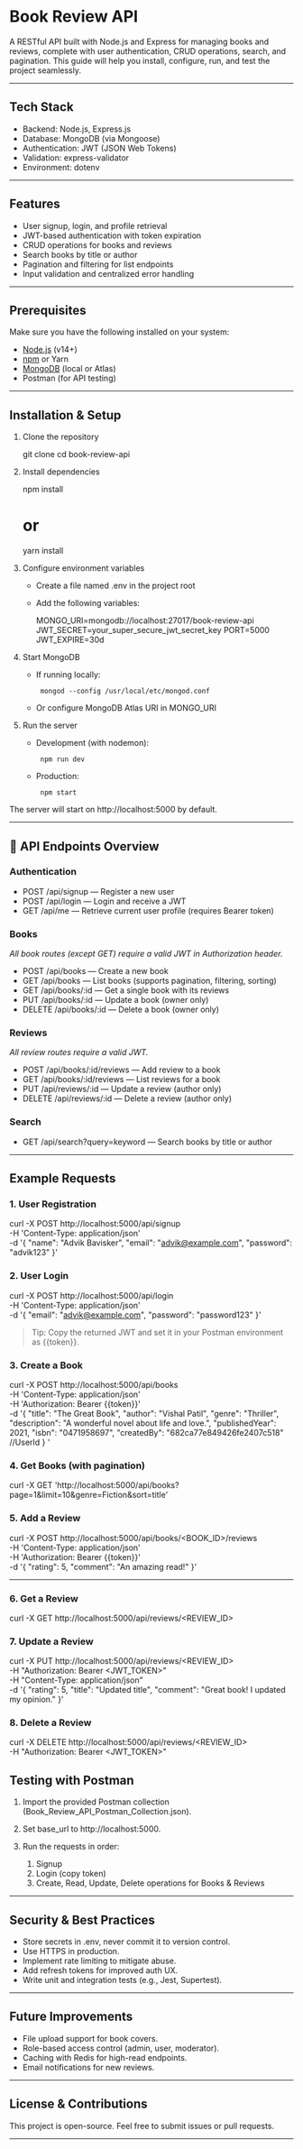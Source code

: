 # Book Review API

A RESTful API built with Node.js and Express for managing books and reviews, complete with user authentication, CRUD operations, search, and pagination. This guide will help you install, configure, run, and test the project seamlessly.

---

## Tech Stack

* Backend: Node.js, Express.js
* Database: MongoDB (via Mongoose)
* Authentication: JWT (JSON Web Tokens)
* Validation: express-validator
* Environment: dotenv

---

## Features

* User signup, login, and profile retrieval
* JWT-based authentication with token expiration
* CRUD operations for books and reviews
* Search books by title or author
* Pagination and filtering for list endpoints
* Input validation and centralized error handling

---

## Prerequisites

Make sure you have the following installed on your system:

* [Node.js](https://nodejs.org/) (v14+)
* [npm](https://www.npmjs.com/) or Yarn
* [MongoDB](https://www.mongodb.com/) (local or Atlas)
* Postman (for API testing)

---

## Installation & Setup

1. Clone the repository

      git clone <repository-url>
   cd book-review-api
   

2. Install dependencies

      npm install
   # or
   yarn install
   

3. Configure environment variables

   * Create a file named .env in the project root
   * Add the following variables:

     MONGO_URI=mongodb://localhost:27017/book-review-api
     JWT_SECRET=your_super_secure_jwt_secret_key
     PORT=5000
     JWT_EXPIRE=30d
     

4. Start MongoDB

   * If running locally:

          mongod --config /usr/local/etc/mongod.conf
     
   * Or configure MongoDB Atlas URI in MONGO_URI

5. Run the server

   * Development (with nodemon):

          npm run dev
     
   * Production:

          npm start
     

The server will start on http://localhost:5000 by default.

---

## 🔗 API Endpoints Overview

### Authentication

* POST /api/signup — Register a new user
* POST /api/login — Login and receive a JWT
* GET /api/me — Retrieve current user profile (requires Bearer token)

### Books

*All book routes (except GET) require a valid JWT in Authorization header.*

* POST /api/books — Create a new book
* GET /api/books — List books (supports pagination, filtering, sorting)
* GET /api/books/:id — Get a single book with its reviews
* PUT /api/books/:id — Update a book (owner only)
* DELETE /api/books/:id — Delete a book (owner only)

### Reviews

*All review routes require a valid JWT.*

* POST /api/books/:id/reviews — Add review to a book
* GET /api/books/:id/reviews — List reviews for a book
* PUT /api/reviews/:id — Update a review (author only)
* DELETE /api/reviews/:id — Delete a review (author only)

### Search

* GET /api/search?query=keyword — Search books by title or author

---

## Example Requests

### 1. User Registration

curl -X POST http://localhost:5000/api/signup \
     -H 'Content-Type: application/json' \
     -d '{
       "name": "Advik Bavisker",
       "email": "advik@example.com",
       "password": "advik123"
     }'

### 2. User Login

curl -X POST http://localhost:5000/api/login \
     -H 'Content-Type: application/json' \
     -d '{
       "email": "advik@example.com",
       "password": "password123"
     }'

> Tip: Copy the returned JWT and set it in your Postman environment as {{token}}.

### 3. Create a Book

curl -X POST http://localhost:5000/api/books \
     -H 'Content-Type: application/json' \
     -H 'Authorization: Bearer {{token}}' \
     -d '{
       "title": "The Great Book",
       "author": "Vishal Patil",
       "genre": "Thriller",
       "description": "A wonderful novel about life and love.",
       "publishedYear": 2021,
       "isbn": "0471958697",
       "createdBy": "682ca77e849426fe2407c518"    //UserId
}
'

### 4. Get Books (with pagination)

curl -X GET 'http://localhost:5000/api/books?page=1&limit=10&genre=Fiction&sort=title'

### 5. Add a Review

curl -X POST http://localhost:5000/api/books/<BOOK_ID>/reviews \
     -H 'Content-Type: application/json' \
     -H 'Authorization: Bearer {{token}}' \
     -d '{
       "rating": 5,
       "comment": "An amazing read!"
     }'

---

### 6. Get a Review

curl -X GET http://localhost:5000/api/reviews/<REVIEW_ID>


### 7. Update a Review

curl -X PUT http://localhost:5000/api/reviews/<REVIEW_ID> \
  -H "Authorization: Bearer <JWT_TOKEN>" \
  -H "Content-Type: application/json" \
  -d '{
    "rating": 5,
    "title": "Updated title",
    "comment": "Great book! I updated my opinion."
  }'


### 8. Delete a Review

curl -X DELETE http://localhost:5000/api/reviews/<REVIEW_ID> \
  -H "Authorization: Bearer <JWT_TOKEN>"




## Testing with Postman

 
1. Import the provided Postman collection (Book_Review_API_Postman_Collection.json).
2. Set base_url to http://localhost:5000.
3. Run the requests in order:

   1. Signup
   2. Login (copy token)
   3. Create, Read, Update, Delete operations for Books & Reviews

---

## Security & Best Practices

* Store secrets in .env, never commit it to version control.
* Use HTTPS in production.
* Implement rate limiting to mitigate abuse.
* Add refresh tokens for improved auth UX.
* Write unit and integration tests (e.g., Jest, Supertest).

---

## Future Improvements

* File upload support for book covers.
* Role-based access control (admin, user, moderator).
* Caching with Redis for high-read endpoints.
* Email notifications for new reviews.

---

## License & Contributions

This project is open-source. Feel free to submit issues or pull requests.

---

 